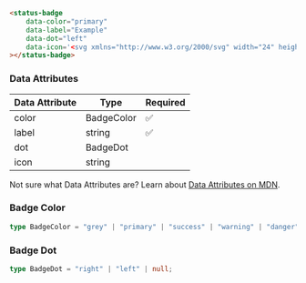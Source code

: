 ```html
<status-badge
    data-color="primary"
    data-label="Example"
    data-dot="left"
    data-icon='<svg xmlns="http://www.w3.org/2000/svg" width="24" height="24" viewBox="0 0 24 24" stroke-width="2" stroke="currentColor" fill="none" stroke-linecap="round" stroke-linejoin="round"><path stroke="none" d="M0 0h24v24H0z" fill="none"></path><path d="M3 12a9 9 0 1 0 18 0a9 9 0 0 0 -18 0"></path><path d="M12 8v4"></path><path d="M12 16h.01"></path></svg>'
></status-badge>
```

### Data Attributes

| Data Attribute | Type | Required |
| -------------- | ---- | -------- |
| color | BadgeColor | ✅ |
| label | string | ✅ |
| dot | BadgeDot | |
| icon | string | |

Not sure what Data Attributes are? Learn about [Data Attributes on MDN](https://developer.mozilla.org/en-US/docs/Web/HTML/Global_attributes/data-*).

### Badge Color

```typescript
type BadgeColor = "grey" | "primary" | "success" | "warning" | "danger" | "info";
```

### Badge Dot

```typescript
type BadgeDot = "right" | "left" | null;
```
